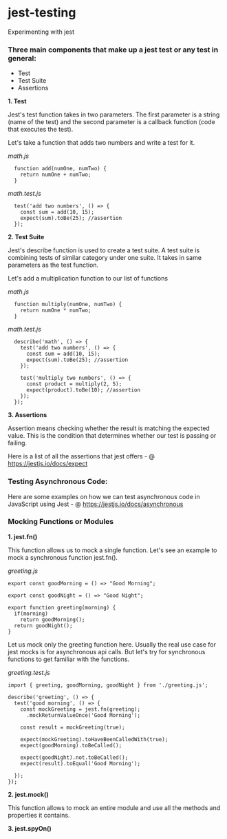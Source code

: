 # jest-testing

Experimenting with jest

### Three main components that make up a jest test or any test in general:

- Test
- Test Suite
- Assertions

**1. Test**

Jest's test function takes in two parameters. The first parameter is a string (name of the test) and the second parameter is a callback function (code that executes the test).

Let's take a function that adds two numbers and write a test for it.

_math.js_

```
  function add(numOne, numTwo) {
    return numOne + numTwo;
  }
```

_math.test.js_

```
  test('add two numbers', () => {
    const sum = add(10, 15);
    expect(sum).toBe(25); //assertion
  });
```

**2. Test Suite**

Jest's describe function is used to create a test suite. A test suite is combining tests of similar category under one suite. It takes in same parameters as the test function.

Let's add a multiplication function to our list of functions

_math.js_

```
  function multiply(numOne, numTwo) {
    return numOne * numTwo;
  }
```

_math.test.js_

```
  describe('math', () => {
    test('add two numbers', () => {
      const sum = add(10, 15);
      expect(sum).toBe(25); //assertion
    });

    test('multiply two numbers', () => {
      const product = multiply(2, 5);
      expect(product).toBe(10); //assertion
    });
  });

```

**3. Assertions**

Assertion means checking whether the result is matching the expected value. This is the condition that determines whether our test is passing or failing.

Here is a list of all the assertions that jest offers - @ https://jestjs.io/docs/expect

### Testing Asynchronous Code:

Here are some examples on how we can test asynchronous code in JavaScript using Jest - @ https://jestjs.io/docs/asynchronous

### Mocking Functions or Modules

**1. jest.fn()**

This function allows us to mock a single function. Let's see an example to mock a synchronous function jest.fn().

_greeting.js_

```
export const goodMorning = () => "Good Morning";

export const goodNight = () => "Good Night";

export function greeting(morning) {
  if(morning)
    return goodMorning();
  return goodNight();
}
```

Let us mock only the greeting function here. Usually the real use case for jest mocks is for asynchronous api calls. But let's try for synchronous functions to get familiar with the functions.

_greeting.test.js_

```
import { greeting, goodMorning, goodNight } from './greeting.js';

describe('greeting', () => {
  test('good morning', () => {
    const mockGreeting = jest.fn(greeting);
      .mockReturnValueOnce('Good Morning');

    const result = mockGreeting(true);

    expect(mockGreeting).toHaveBeenCalledWith(true);
    expect(goodMorning).toBeCalled();

    expect(goodNight).not.toBeCalled();
    expect(result).toEqual('Good Morning');

  });
});
```

**2. jest.mock()**

This function allows to mock an entire module and use all the methods and properties it contains.

**3. jest.spyOn()**

